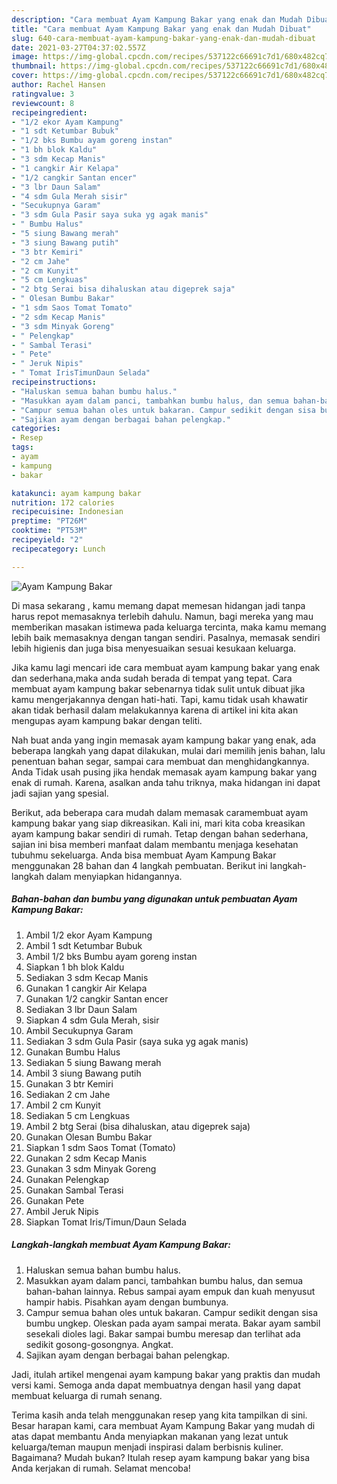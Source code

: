 ```yaml
---
description: "Cara membuat Ayam Kampung Bakar yang enak dan Mudah Dibuat"
title: "Cara membuat Ayam Kampung Bakar yang enak dan Mudah Dibuat"
slug: 640-cara-membuat-ayam-kampung-bakar-yang-enak-dan-mudah-dibuat
date: 2021-03-27T04:37:02.557Z
image: https://img-global.cpcdn.com/recipes/537122c66691c7d1/680x482cq70/ayam-kampung-bakar-foto-resep-utama.jpg
thumbnail: https://img-global.cpcdn.com/recipes/537122c66691c7d1/680x482cq70/ayam-kampung-bakar-foto-resep-utama.jpg
cover: https://img-global.cpcdn.com/recipes/537122c66691c7d1/680x482cq70/ayam-kampung-bakar-foto-resep-utama.jpg
author: Rachel Hansen
ratingvalue: 3
reviewcount: 8
recipeingredient:
- "1/2 ekor Ayam Kampung"
- "1 sdt Ketumbar Bubuk"
- "1/2 bks Bumbu ayam goreng instan"
- "1 bh blok Kaldu"
- "3 sdm Kecap Manis"
- "1 cangkir Air Kelapa"
- "1/2 cangkir Santan encer"
- "3 lbr Daun Salam"
- "4 sdm Gula Merah sisir"
- "Secukupnya Garam"
- "3 sdm Gula Pasir saya suka yg agak manis"
- " Bumbu Halus"
- "5 siung Bawang merah"
- "3 siung Bawang putih"
- "3 btr Kemiri"
- "2 cm Jahe"
- "2 cm Kunyit"
- "5 cm Lengkuas"
- "2 btg Serai bisa dihaluskan atau digeprek saja"
- " Olesan Bumbu Bakar"
- "1 sdm Saos Tomat Tomato"
- "2 sdm Kecap Manis"
- "3 sdm Minyak Goreng"
- " Pelengkap"
- " Sambal Terasi"
- " Pete"
- " Jeruk Nipis"
- " Tomat IrisTimunDaun Selada"
recipeinstructions:
- "Haluskan semua bahan bumbu halus."
- "Masukkan ayam dalam panci, tambahkan bumbu halus, dan semua bahan-bahan lainnya. Rebus sampai ayam empuk dan kuah menyusut hampir habis. Pisahkan ayam dengan bumbunya."
- "Campur semua bahan oles untuk bakaran. Campur sedikit dengan sisa bumbu ungkep. Oleskan pada ayam sampai merata. Bakar ayam sambil sesekali dioles lagi. Bakar sampai bumbu meresap dan terlihat ada sedikit gosong-gosongnya. Angkat."
- "Sajikan ayam dengan berbagai bahan pelengkap."
categories:
- Resep
tags:
- ayam
- kampung
- bakar

katakunci: ayam kampung bakar 
nutrition: 172 calories
recipecuisine: Indonesian
preptime: "PT26M"
cooktime: "PT53M"
recipeyield: "2"
recipecategory: Lunch

---
```



![Ayam Kampung Bakar](https://img-global.cpcdn.com/recipes/537122c66691c7d1/680x482cq70/ayam-kampung-bakar-foto-resep-utama.jpg)

Di masa  sekarang , kamu memang dapat memesan hidangan jadi tanpa harus repot memasaknya terlebih dahulu. Namun, bagi mereka yang mau memberikan masakan istimewa pada keluarga tercinta, maka kamu memang lebih baik memasaknya dengan tangan sendiri. Pasalnya, memasak sendiri lebih higienis dan juga bisa menyesuaikan sesuai kesukaan keluarga.

Jika kamu lagi mencari ide cara membuat ayam kampung bakar yang enak dan sederhana,maka anda sudah berada di tempat yang tepat. Cara membuat ayam kampung bakar  sebenarnya tidak sulit untuk dibuat jika kamu mengerjakannya dengan hati-hati. Tapi, kamu tidak usah khawatir akan tidak berhasil dalam melakukannya 
karena di artikel ini kita akan mengupas ayam kampung bakar dengan teliti.  



Nah buat anda yang ingin memasak ayam kampung bakar yang enak, ada beberapa langkah yang dapat dilakukan, mulai dari memilih jenis bahan, lalu penentuan bahan segar, sampai cara membuat dan menghidangkannya. Anda Tidak usah pusing jika hendak memasak ayam kampung bakar yang enak di rumah. Karena, asalkan anda  tahu triknya, maka hidangan ini dapat jadi sajian yang spesial.

Berikut, ada beberapa cara mudah dalam memasak caramembuat ayam kampung bakar yang siap dikreasikan. Kali ini, mari kita coba kreasikan ayam kampung bakar sendiri di rumah. Tetap dengan bahan sederhana, sajian ini bisa memberi manfaat dalam membantu menjaga kesehatan tubuhmu sekeluarga. Anda bisa membuat Ayam Kampung Bakar menggunakan 28 bahan dan 4 langkah pembuatan. Berikut ini langkah-langkah dalam menyiapkan hidangannya.

<!--inarticleads1-->

##### Bahan-bahan dan bumbu yang digunakan untuk pembuatan Ayam Kampung Bakar:

1. Ambil 1/2 ekor Ayam Kampung
1. Ambil 1 sdt Ketumbar Bubuk
1. Ambil 1/2 bks Bumbu ayam goreng instan
1. Siapkan 1 bh blok Kaldu
1. Sediakan 3 sdm Kecap Manis
1. Gunakan 1 cangkir Air Kelapa
1. Gunakan 1/2 cangkir Santan encer
1. Sediakan 3 lbr Daun Salam
1. Siapkan 4 sdm Gula Merah, sisir
1. Ambil Secukupnya Garam
1. Sediakan 3 sdm Gula Pasir (saya suka yg agak manis)
1. Gunakan  Bumbu Halus
1. Sediakan 5 siung Bawang merah
1. Ambil 3 siung Bawang putih
1. Gunakan 3 btr Kemiri
1. Sediakan 2 cm Jahe
1. Ambil 2 cm Kunyit
1. Sediakan 5 cm Lengkuas
1. Ambil 2 btg Serai (bisa dihaluskan, atau digeprek saja)
1. Gunakan  Olesan Bumbu Bakar
1. Siapkan 1 sdm Saos Tomat (Tomato)
1. Gunakan 2 sdm Kecap Manis
1. Gunakan 3 sdm Minyak Goreng
1. Gunakan  Pelengkap
1. Gunakan  Sambal Terasi
1. Gunakan  Pete
1. Ambil  Jeruk Nipis
1. Siapkan  Tomat Iris/Timun/Daun Selada




<!--inarticleads2-->

##### Langkah-langkah membuat Ayam Kampung Bakar:

1. Haluskan semua bahan bumbu halus.
1. Masukkan ayam dalam panci, tambahkan bumbu halus, dan semua bahan-bahan lainnya. Rebus sampai ayam empuk dan kuah menyusut hampir habis. Pisahkan ayam dengan bumbunya.
1. Campur semua bahan oles untuk bakaran. Campur sedikit dengan sisa bumbu ungkep. Oleskan pada ayam sampai merata. Bakar ayam sambil sesekali dioles lagi. Bakar sampai bumbu meresap dan terlihat ada sedikit gosong-gosongnya. Angkat.
1. Sajikan ayam dengan berbagai bahan pelengkap.




Jadi, itulah artikel mengenai  ayam kampung bakar  yang praktis dan mudah versi kami. Semoga anda dapat membuatnya dengan hasil yang dapat membuat keluarga di rumah senang. 

Terima kasih anda telah menggunakan resep yang kita tampilkan di sini. Besar harapan kami, cara membuat  Ayam Kampung Bakar yang mudah di atas dapat membantu Anda menyiapkan makanan yang lezat untuk keluarga/teman maupun menjadi inspirasi dalam berbisnis kuliner. Bagaimana? Mudah bukan? Itulah resep ayam kampung bakar yang bisa Anda kerjakan di rumah. Selamat mencoba!

